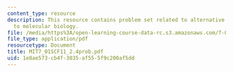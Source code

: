 ```yaml
---
content_type: resource
description: This resource contains problem set related to alternative approaches
  to molecular biology.
file: /media/https%3A/open-learning-course-data-rc.s3.amazonaws.com/7-01sc-fundamentals-of-biology-fall-2011/1e8ae573cb4f3035af555f9c200af5dd_MIT7_01SCF11_2.4prob.pdf
file_type: application/pdf
resourcetype: Document
title: MIT7_01SCF11_2.4prob.pdf
uid: 1e8ae573-cb4f-3035-af55-5f9c200af5dd
---
```

